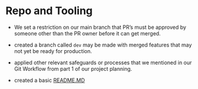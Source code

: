 # Repo and Tooling

* We set a restriction on our main branch that PR’s must be approved by someone other than the PR owner before it can get merged.

* created a branch called `dev` may be made with merged features that may not yet be ready for production.

* applied other relevant safeguards or processes that we mentioned in our Git  Workflow from part 1 of our project planning.

* created a basic [README.MD](../README.MD)
